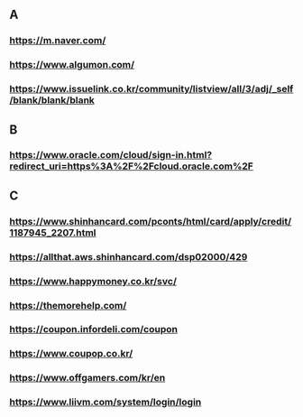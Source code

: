 ## A
### <https://m.naver.com/>
### <https://www.algumon.com/>
### <https://www.issuelink.co.kr/community/listview/all/3/adj/_self/blank/blank/blank>

## B
### <https://www.oracle.com/cloud/sign-in.html?redirect_uri=https%3A%2F%2Fcloud.oracle.com%2F>

## C
### <https://www.shinhancard.com/pconts/html/card/apply/credit/1187945_2207.html>
### <https://allthat.aws.shinhancard.com/dsp02000/429>
### <https://www.happymoney.co.kr/svc/>
### <https://themorehelp.com/>
### <https://coupon.infordeli.com/coupon>
### <https://www.coupop.co.kr/>
### <https://www.offgamers.com/kr/en>
### <https://www.liivm.com/system/login/login>
